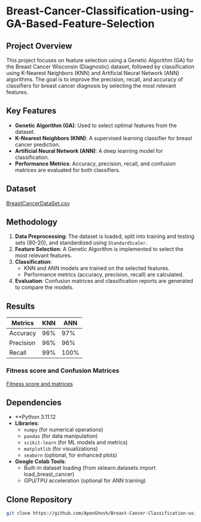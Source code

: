 # Breast-Cancer-Classification-using-GA-Based-Feature-Selection

## Project Overview
This project focuses on feature selection using a Genetic Algorithm (GA) for the Breast Cancer Wisconsin (Diagnostic) dataset, followed by classification using K-Nearest Neighbors (KNN) and Artificial Neural Network (ANN) algorithms. The goal is to improve the precision, recall, and accuracy of classifiers for breast cancer diagnosis by selecting the most relevant features.

## Key Features
- **Genetic Algorithm (GA)**: Used to select optimal features from the dataset.
- **K-Nearest Neighbors (KNN)**: A supervised learning classifier for breast cancer prediction.
- **Artificial Neural Network (ANN)**: A deep learning model for classification.
- **Performance Metrics**: Accuracy, precision, recall, and confusion matrices are evaluated for both classifiers.

## Dataset
[BreastCancerDataSet.csv](https://github.com/AponGhosh/Breast-Cancer-Classification-using-GA-Based-Feature-Selection/blob/main/BreastCancerDataSet.csv)

## Methodology
1. **Data Preprocessing**: The dataset is loaded, split into training and testing sets (80-20), and standardized using `StandardScaler`.
2. **Feature Selection**: A Genetic Algorithm is implemented to select the most relevant features.
3. **Classification**: 
   - KNN and ANN models are trained on the selected features.
   - Performance metrics (accuracy, precision, recall) are calculated.
4. **Evaluation**: Confusion matrices and classification reports are generated to compare the models.

## Results
| Metrics    | KNN    | ANN    |
|------------|--------|--------|
| Accuracy   | 96%    | 97%    |
| Precision  | 96%    | 96%    |
| Recall     | 99%    | 100%   |

### Fitness score and Confusion Matrices
[Fitness score and matrices](https://github.com/AponGhosh/Breast-Cancer-Classification-using-GA-Based-Feature-Selection/blob/main/Fitness-score-and-Matrices.png)

## Dependencies
- **Python 3.11.12
- **Libraries**:
  - `numpy` (for numerical operations)
  - `pandas` (for data manipulation)
  - `scikit-learn` (for ML models and metrics)
  - `matplotlib` (for visualizations)
  - `seaborn` (optional, for enhanced plots)
- **Google Colab Tools**:
  - Built-in dataset loading (from sklearn.datasets import load_breast_cancer)
  - GPU/TPU acceleration (optional for ANN training)

## Clone Repository
   ```bash
   git clone https://github.com/AponGhosh/Breast-Cancer-Classification-using-GA-Based-Feature-Selection.git

